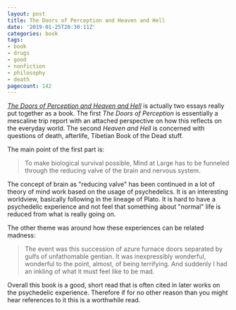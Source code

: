 ```yaml
---
layout: post
title: The Doors of Perception and Heaven and Hell
date: '2019-01-25T20:30:11Z'
categories: book
tags:
- book
- drugs
- good
- nonfiction
- philosophy
- death
pagecount: 142
---
```


[*The Doors of Perception and Heaven and Hell*][book-amaz] is actually two essays really put
together as a book. The first *The Doors of Perception* is essentially a mescaline trip report with
an attached perspective on how this reflects on the everyday world. The second *Heaven and Hell* is
concerned with questions of death, afterlife, Tibetian Book of the Dead stuff.

The main point of the first part is:

> To make biological survival possible, Mind at Large has to be funneled through the reducing valve
> of the brain and nervous system.

The concept of brain as "reducing valve" has been continued in a lot of theory of mind work based on
the usage of psychedelics. It is an interesting worldview, basically following in the lineage of
Plato. It is hard to have a psychedelic experience and not feel that something about "normal" life
is reduced from what is really going on.

The other theme was around how these experiences can be related madness:

> The event was this succession of azure furnace doors separated by gulfs of unfathomable gentian.
> It was inexpressibly wonderful, wonderful to the point, almost, of being terrifying. And suddenly
> I had an inkling of what it must feel like to be mad.

Overall this book is a good, short read that is often cited in later works on the psychedelic
experience. Therefore if for no other reason than you might hear references to it this is a
worthwhile read.

[book-amaz]:      https://www.amazon.com/Doors-Perception-Heaven-Hell-ebook/dp/B002PEP4QY
